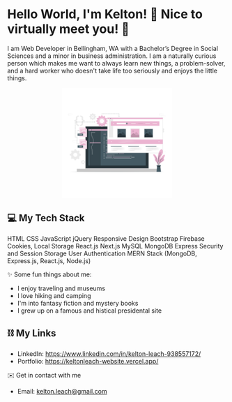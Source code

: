 <!-- <p align="center">
<img 
     src='' 
     alt='cute computer icon'
     width='100%'
     style='margin: 0 auto'
/>
</p> -->

# Hello World, I'm Kelton! 👋 Nice to virtually meet you! 🙂

I am Web Developer in Bellingham, WA with a Bachelor’s Degree in Social Sciences and a minor in business administration. I am a naturally curious person which makes me want to always learn new things, a problem-solver, and a hard worker who doesn't take life too seriously and enjoys the little things.

<p align="center">
<img 
     src='./Static website-cuate.png' 
     alt='cute computer icon'
     width='50%'
     style='margin: 0 auto'
/>
</p>

## 💻 My Tech Stack<br>

HTML
CSS
JavaScript
jQuery
Responsive Design
Bootstrap
Firebase
Cookies, Local Storage
React.js
Next.js
MySQL
MongoDB
Express
Security and Session Storage
User Authentication
MERN Stack (MongoDB, Express.js, React.js, Node.js)


✨ Some fun things about me:
* I enjoy traveling and museums
* I love hiking and camping
* I'm into fantasy fiction and mystery books
* I grew up on a famous and histical presidental site



## ⛓ My Links
* LinkedIn: https://www.linkedin.com/in/kelton-leach-938557172/
* Portfolio: https://keltonleach-website.vercel.app/

✉️ Get in contact with me 
* Email: kelton.leach@gmail.com